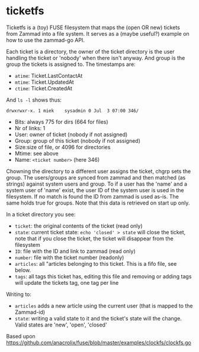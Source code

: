 # ticketfs

Ticketfs is a (toy) FUSE filesystem that maps the (open OR new) tickets from Zammad into a file system.
It serves as a (maybe useful?) example on how to use the zammad-go API.

Each ticket is a directory, the owner of the ticket directory is the user handling the ticket or
'nobody' when there isn't anyway. And group is the group the tickets is assigned to. The timestamps
are:

- `atime`: Ticket.LastContactAt
- `mtime`: Ticket.UpdatedAt
- `ctime`: Ticket.CreatedAt

And `ls -l` shows thus:

    drwxrwxr-x. 1 miek    sysadmin 0 Jul  3 07:00 346/

* Bits: always 775 for dirs (664 for files)
* Nr of links: 1
* User: owner of ticket (nobody if not assigned)
* Group: group of this ticket (nobody if not assigned)
* Size:size of file, or 4096 for directories
* Mtime: see above
* Name: `<ticket number>` (here 346)

Chowning the directory to a different user assigns the ticket, chgrp sets the group. The
users/groups are synced from zammad and then matched (as strings) against system users and group. To
if a user has the 'name' and a system user of 'name' exist, the user ID of the system user is used
in the filesystem. If no match is found the ID from zammad is used as-is. The same holds true for
groups. Note that this data is retrieved on start up only.

In a ticket directory you see:

- `ticket`: the original contents of the ticket (read only)
- `state`: current ticket state: `echo 'closed' > state` will close the ticket, note that if you
  close the ticket, the ticket will disappear from the filesystem
- `ID`: file with the ID and link to zammad (read only)
- `number`: file with the ticket number (readonly)
- `articles`: all "articles belonging to this ticket. This is a fifo file, see below.
- `tags`: all tags this ticket has, editing this file and removing or adding tags will
    update the tickets tag, one tag per line

Writing to:

- `articles` adds a new article using the current user (that is mapped to the Zammad-id)
- `state`: writing a valid state to it and the ticket's state will the change. Valid states
    are 'new', 'open', 'closed'

Based upon https://github.com/anacrolix/fuse/blob/master/examples/clockfs/clockfs.go
